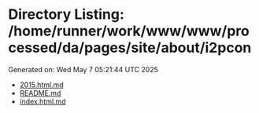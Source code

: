 # Directory Listing: /home/runner/work/www/www/processed/da/pages/site/about/i2pcon
Generated on: Wed May  7 05:21:44 UTC 2025

- [2015.html.md](2015.html.md)
- [README.md](README.md)
- [index.html.md](index.html.md)
